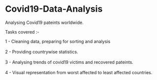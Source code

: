 # Covid19-Data-Analysis

Analysing Covid19 pateints worldwide. 

Tasks covered :- 

1 - Cleaning data, preparing for sorting and analysis <br><br>
2 - Providing countrywise statistics. <br><br>
3 - Analysing trends of covid19 victims and recovered pateints. <br><br>
4 - Visual representation from worst affected to least affected countries. <br><br>
